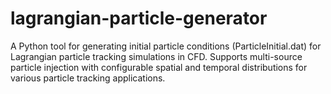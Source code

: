 # lagrangian-particle-generator
A Python tool for generating initial particle conditions (ParticleInitial.dat) for Lagrangian particle tracking simulations in CFD. Supports multi-source particle injection with configurable spatial and temporal distributions for various particle tracking applications.
